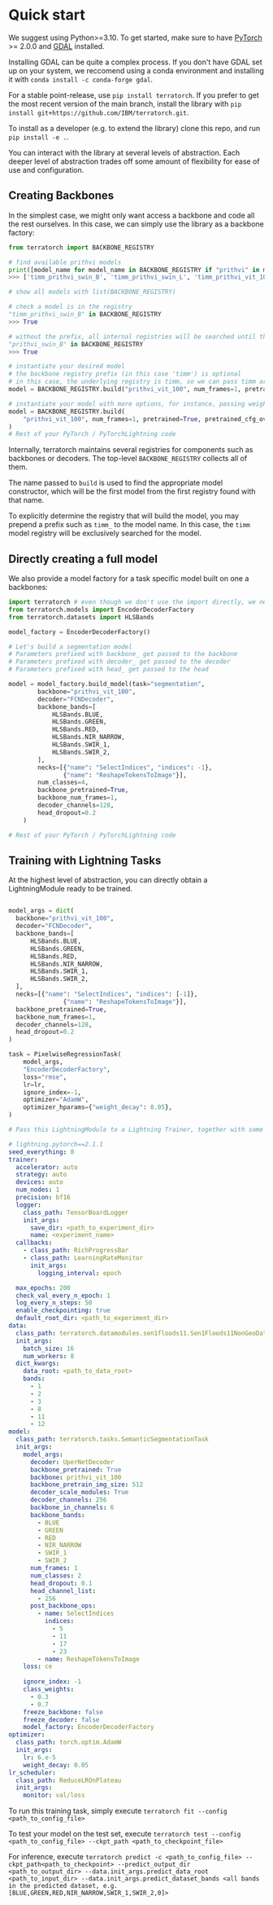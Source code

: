 # Quick start
We suggest using Python>=3.10.
To get started, make sure to have [PyTorch](https://pytorch.org/get-started/locally/) >= 2.0.0 and [GDAL](https://gdal.org/index.html) installed.

Installing GDAL can be quite a complex process. If you don't have GDAL set up on your system, we reccomend using a conda environment and installing it with `conda install -c conda-forge gdal`.

For a stable point-release, use `pip install terratorch`.
If you prefer to get the most recent version of the main branch, install the library with `pip install git+https://github.com/IBM/terratorch.git`.

To install as a developer (e.g. to extend the library) clone this repo, and run `pip install -e .`.

You can interact with the library at several levels of abstraction. Each deeper level of abstraction trades off some amount of flexibility for ease of use and configuration.

## Creating Backbones

In the simplest case, we might only want access a backbone and code all the rest ourselves. In this case, we can simply use the library as a backbone factory:

```python title="Instantiating a prithvi backbone"
from terratorch import BACKBONE_REGISTRY

# find available prithvi models
print([model_name for model_name in BACKBONE_REGISTRY if "prithvi" in model_name])
>>> ['timm_prithvi_swin_B', 'timm_prithvi_swin_L', 'timm_prithvi_vit_100', 'timm_prithvi_vit_300', 'timm_prithvi_vit_tiny']

# show all models with list(BACKBONE_REGISTRY)

# check a model is in the registry
"timm_prithvi_swin_B" in BACKBONE_REGISTRY
>>> True

# without the prefix, all internal registries will be searched until the first match is found
"prithvi_swin_B" in BACKBONE_REGISTRY
>>> True

# instantiate your desired model
# the backbone registry prefix (in this case 'timm') is optional
# in this case, the underlying registry is timm, so we can pass timm arguments to it
model = BACKBONE_REGISTRY.build("prithvi_vit_100", num_frames=1, pretrained=True)

# instantiate your model with more options, for instance, passing weights of your own through timm
model = BACKBONE_REGISTRY.build(
    "prithvi_vit_100", num_frames=1, pretrained=True, pretrained_cfg_overlay={"file": "<path to weights>"}
)
# Rest of your PyTorch / PyTorchLightning code

```

Internally, terratorch maintains several registries for components such as backbones or decoders. The top-level `BACKBONE_REGISTRY` collects all of them.

The name passed to `build` is used to find the appropriate model constructor, which will be the first model from the first registry found with that name.

To explicitly determine the registry that will build the model, you may prepend a prefix such as `timm_` to the model name. In this case, the `timm` model registry will be exclusively searched for the model.

## Directly creating a full model

We also provide a model factory for a task specific model built on one a backbones:

```python title="Building a full model, with task specific decoder"
import terratorch # even though we don't use the import directly, we need it so that the models are available in the timm registry
from terratorch.models import EncoderDecoderFactory
from terratorch.datasets import HLSBands

model_factory = EncoderDecoderFactory()

# Let's build a segmentation model
# Parameters prefixed with backbone_ get passed to the backbone
# Parameters prefixed with decoder_ get passed to the decoder
# Parameters prefixed with head_ get passed to the head

model = model_factory.build_model(task="segmentation",
        backbone="prithvi_vit_100",
        decoder="FCNDecoder",
        backbone_bands=[
            HLSBands.BLUE,
            HLSBands.GREEN,
            HLSBands.RED,
            HLSBands.NIR_NARROW,
            HLSBands.SWIR_1,
            HLSBands.SWIR_2,
        ],
        necks=[{"name": "SelectIndices", "indices": -1},
               {"name": "ReshapeTokensToImage"}],
        num_classes=4,
        backbone_pretrained=True,
        backbone_num_frames=1,
        decoder_channels=128,
        head_dropout=0.2
    )

# Rest of your PyTorch / PyTorchLightning code
```

## Training with Lightning Tasks

At the highest level of abstraction, you can directly obtain a LightningModule ready to be trained.

```python title="Building a full Pixel-Wise Regression task"

model_args = dict(
  backbone="prithvi_vit_100",
  decoder="FCNDecoder",
  backbone_bands=[
      HLSBands.BLUE,
      HLSBands.GREEN,
      HLSBands.RED,
      HLSBands.NIR_NARROW,
      HLSBands.SWIR_1,
      HLSBands.SWIR_2,
  ],
  necks=[{"name": "SelectIndices", "indices": [-1]},
               {"name": "ReshapeTokensToImage"}],
  backbone_pretrained=True,
  backbone_num_frames=1,
  decoder_channels=128,
  head_dropout=0.2
)

task = PixelwiseRegressionTask(
    model_args,
    "EncoderDecoderFactory",
    loss="rmse",
    lr=lr,
    ignore_index=-1,
    optimizer="AdamW",
    optimizer_hparams={"weight_decay": 0.05},
)

# Pass this LightningModule to a Lightning Trainer, together with some LightningDataModule
```

```yaml title="Configuration file for a Semantic Segmentation Task"
# lightning.pytorch==2.1.1
seed_everything: 0
trainer:
  accelerator: auto
  strategy: auto
  devices: auto
  num_nodes: 1
  precision: bf16
  logger:
    class_path: TensorBoardLogger
    init_args:
      save_dir: <path_to_experiment_dir>
      name: <experiment_name>
  callbacks:
    - class_path: RichProgressBar
    - class_path: LearningRateMonitor
      init_args:
        logging_interval: epoch

  max_epochs: 200
  check_val_every_n_epoch: 1
  log_every_n_steps: 50
  enable_checkpointing: true
  default_root_dir: <path_to_experiment_dir>
data:
  class_path: terratorch.datamodules.sen1floods11.Sen1Floods11NonGeoDataModule
  init_args:
    batch_size: 16
    num_workers: 8
  dict_kwargs:
    data_root: <path_to_data_root>
    bands:
      - 1
      - 2
      - 3
      - 8
      - 11
      - 12
model:
  class_path: terratorch.tasks.SemanticSegmentationTask
  init_args:
    model_args:
      decoder: UperNetDecoder
      backbone_pretrained: True
      backbone: prithvi_vit_100
      backbone_pretrain_img_size: 512
      decoder_scale_modules: True
      decoder_channels: 256
      backbone_in_channels: 6
      backbone_bands:
        - BLUE
        - GREEN
        - RED
        - NIR_NARROW
        - SWIR_1
        - SWIR_2
      num_frames: 1
      num_classes: 2
      head_dropout: 0.1
      head_channel_list:
        - 256
      post_backbone_ops:
        - name: SelectIndices
          indices:
            - 5
            - 11
            - 17
            - 23
        - name: ReshapeTokensToImage
    loss: ce
    
    ignore_index: -1
    class_weights:
      - 0.3
      - 0.7
    freeze_backbone: false
    freeze_decoder: false
    model_factory: EncoderDecoderFactory
optimizer:
  class_path: torch.optim.AdamW
  init_args:
    lr: 6.e-5
    weight_decay: 0.05
lr_scheduler:
  class_path: ReduceLROnPlateau
  init_args:
    monitor: val/loss


```

To run this training task, simply execute `terratorch fit --config <path_to_config_file>`

To test your model on the test set, execute `terratorch test --config  <path_to_config_file> --ckpt_path <path_to_checkpoint_file>`

For inference, execute `terratorch predict -c <path_to_config_file> --ckpt_path<path_to_checkpoint> --predict_output_dir <path_to_output_dir> --data.init_args.predict_data_root <path_to_input_dir> --data.init_args.predict_dataset_bands <all bands in the predicted dataset, e.g. [BLUE,GREEN,RED,NIR_NARROW,SWIR_1,SWIR_2,0]>`

